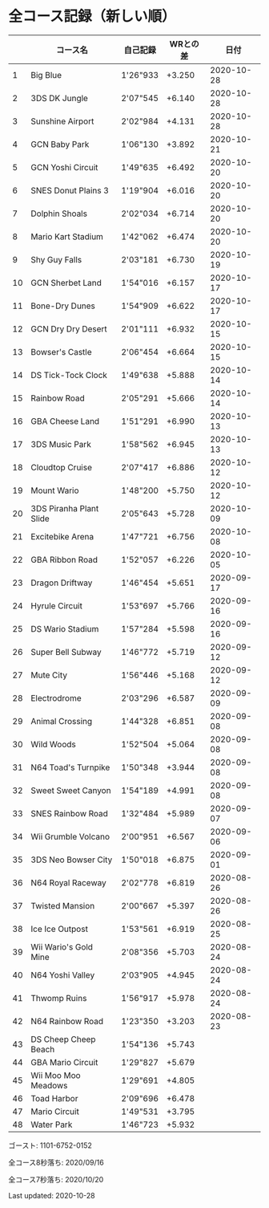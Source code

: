 # 全コース記録（新しい順）

||コース名|自己記録|WRとの差|日付
|--|--|--|--|--|
|1|Big Blue|1'26"933|+3.250|2020-10-28|
|2|3DS DK Jungle|2'07"545|+6.140|2020-10-28|
|3|Sunshine Airport|2'02"984|+4.131|2020-10-28|
|4|GCN Baby Park|1'06"130|+3.892|2020-10-21|
|5|GCN Yoshi Circuit|1'49"635|+6.492|2020-10-20|
|6|SNES Donut Plains 3|1'19"904|+6.016|2020-10-20|
|7|Dolphin Shoals|2'02"034|+6.714|2020-10-20|
|8|Mario Kart Stadium|1'42"062|+6.474|2020-10-20|
|9|Shy Guy Falls|2'03"181|+6.730|2020-10-19|
|10|GCN Sherbet Land|1'54"016|+6.157|2020-10-17|
|11|Bone-Dry Dunes|1'54"909|+6.622|2020-10-17|
|12|GCN Dry Dry Desert|2'01"111|+6.932|2020-10-15|
|13|Bowser's Castle|2'06"454|+6.664|2020-10-15|
|14|DS Tick-Tock Clock|1'49"638|+5.888|2020-10-14|
|15|Rainbow Road|2'05"291|+5.666|2020-10-14|
|16|GBA Cheese Land|1'51"291|+6.990|2020-10-13|
|17|3DS Music Park|1'58"562|+6.945|2020-10-13|
|18|Cloudtop Cruise|2'07"417|+6.886|2020-10-12|
|19|Mount Wario|1'48"200|+5.750|2020-10-12|
|20|3DS Piranha Plant Slide|2'05"643|+5.728|2020-10-09|
|21|Excitebike Arena|1'47"721|+6.756|2020-10-08|
|22|GBA Ribbon Road|1'52"057|+6.226|2020-10-05|
|23|Dragon Driftway|1'46"454|+5.651|2020-09-17|
|24|Hyrule Circuit|1'53"697|+5.766|2020-09-16|
|25|DS Wario Stadium|1'57"284|+5.598|2020-09-16|
|26|Super Bell Subway|1'46"772|+5.719|2020-09-12|
|27|Mute City|1'56"446|+5.168|2020-09-12|
|28|Electrodrome|2'03"296|+6.587|2020-09-09|
|29|Animal Crossing|1'44"328|+6.851|2020-09-08|
|30|Wild Woods|1'52"504|+5.064|2020-09-08|
|31|N64 Toad's Turnpike|1'50"348|+3.944|2020-09-08|
|32|Sweet Sweet Canyon|1'54"189|+4.991|2020-09-08|
|33|SNES Rainbow Road|1'32"484|+5.989|2020-09-07|
|34|Wii Grumble Volcano|2'00"951|+6.567|2020-09-06|
|35|3DS Neo Bowser City|1'50"018|+6.875|2020-09-01|
|36|N64 Royal Raceway|2'02"778|+6.819|2020-08-26|
|37|Twisted Mansion|2'00"667|+5.397|2020-08-26|
|38|Ice Ice Outpost|1'53"561|+6.919|2020-08-25|
|39|Wii Wario's Gold Mine|2'08"356|+5.703|2020-08-24|
|40|N64 Yoshi Valley|2'03"905|+4.945|2020-08-24|
|41|Thwomp Ruins|1'56"917|+5.978|2020-08-24|
|42|N64 Rainbow Road|1'23"350|+3.203|2020-08-23|
|43|DS Cheep Cheep Beach|1'54"136|+5.743||
|44|GBA Mario Circuit|1'29"827|+5.679||
|45|Wii Moo Moo Meadows|1'29"691|+4.805||
|46|Toad Harbor|2'09"696|+6.478||
|47|Mario Circuit|1'49"531|+3.795||
|48|Water Park|1'46"723|+5.932||

ゴースト: 1101-6752-0152

全コース8秒落ち: 2020/09/16

全コース7秒落ち: 2020/10/20

Last updated: 2020-10-28
